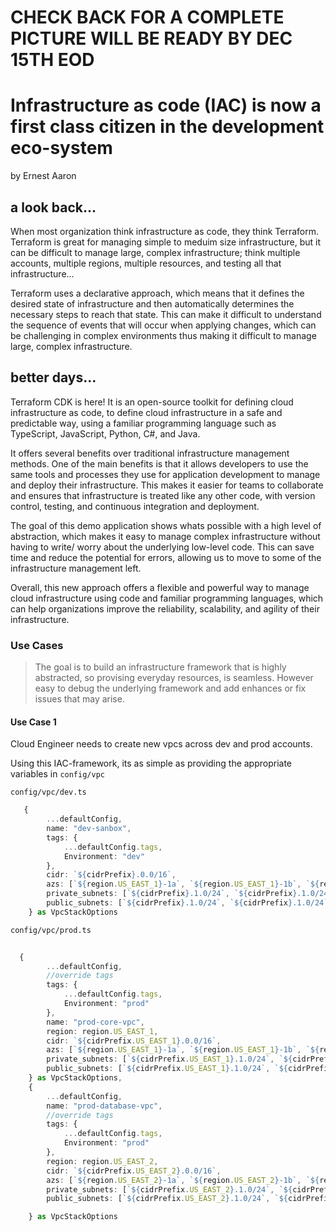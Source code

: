 # CHECK BACK FOR A COMPLETE PICTURE WILL BE READY BY DEC 15TH EOD

# Infrastructure as code (IAC) is now a first class citizen in the development eco-system
by Ernest Aaron
## a look back...
When most organization think infrastructure as code, they think Terraform.
Terraform is great for managing simple to meduim size infrastructure, but it can be difficult to manage large, complex infrastructure; think multiple accounts, multiple regions, multiple resources, and testing all that infrastructure...

Terraform uses a declarative approach, which means that it defines the desired state of infrastructure and then automatically determines the necessary steps to reach that state. This can make it difficult to understand the sequence of events that will occur when applying changes, which can be challenging in complex environments thus making it difficult to manage large, complex infrastructure.

## better days...
Terraform CDK is here! It is an open-source toolkit for defining cloud infrastructure as code, to define cloud infrastructure in a safe and predictable way, using a familiar programming language such as TypeScript, JavaScript, Python, C#, and Java.

It offers several benefits over traditional infrastructure management methods. One of the main benefits is that it allows developers to use the same tools and processes they use for application development to manage and deploy their infrastructure. This makes it easier for teams to collaborate and ensures that infrastructure is treated like any other code, with version control, testing, and continuous integration and deployment.

The goal of this demo application shows whats possible with a high level of abstraction, which makes it easy to manage complex infrastructure without having to write/ worry about the underlying low-level code. This can save time and reduce the potential for errors, allowing us to move to some of the infrastructure management left.

Overall, this new approach offers a flexible and powerful way to manage cloud infrastructure using code and familiar programming languages, which can help organizations improve the reliability, scalability, and agility of their infrastructure.

### Use Cases

> The goal is to build an infrastructure framework that is highly abstracted, so  provising everyday resources, is seamless. However easy to debug the underlying framework and add enhances or fix issues that may arise.

#### Use Case 1 
Cloud Engineer needs to create new vpcs across dev and prod accounts.

Using this IAC-framework, its as simple as providing the appropriate variables in `config/vpc`

`config/vpc/dev.ts`
```typescript
   {   
        ...defaultConfig,
        name: "dev-sanbox",
        tags: {
            ...defaultConfig.tags,
            Environment: "dev"
        },
        cidr: `${cidrPrefix}.0.0/16`,
        azs: [`${region.US_EAST_1}-1a`, `${region.US_EAST_1}-1b`, `${region.US_EAST_1}-1c`],
        private_subnets: [`${cidrPrefix}.1.0/24`, `${cidrPrefix}.1.0/24`, `${cidrPrefix}.1.0/24`],
        public_subnets: [`${cidrPrefix}.1.0/24`, `${cidrPrefix}.1.0/24`, `${cidrPrefix}.1.0/24`],
    } as VpcStackOptions
```
`config/vpc/prod.ts`
```typescript
  
  {
        ...defaultConfig,
        //override tags
        tags: {
            ...defaultConfig.tags,
            Environment: "prod"
        },
        name: "prod-core-vpc",
        region: region.US_EAST_1,
        cidr: `${cidrPrefix.US_EAST_1}.0.0/16`,
        azs: [`${region.US_EAST_1}-1a`, `${region.US_EAST_1}-1b`, `${region.US_EAST_1}-1c`],
        private_subnets: [`${cidrPrefix.US_EAST_1}.1.0/24`, `${cidrPrefix.US_EAST_1}.1.0/24`, `${cidrPrefix.US_EAST_1}.1.0/24`],
        public_subnets: [`${cidrPrefix.US_EAST_1}.1.0/24`, `${cidrPrefix.US_EAST_1}.1.0/24`, `${cidrPrefix.US_EAST_1}.1.0/24`],
    } as VpcStackOptions,
    {
        ...defaultConfig,
        name: "prod-database-vpc",
        //override tags
        tags: {
            ...defaultConfig.tags,
            Environment: "prod"
        },
        region: region.US_EAST_2,
        cidr: `${cidrPrefix.US_EAST_2}.0.0/16`,
        azs: [`${region.US_EAST_2}-1a`, `${region.US_EAST_2}-1b`, `${region.US_EAST_2}-1c`],
        private_subnets: [`${cidrPrefix.US_EAST_2}.1.0/24`, `${cidrPrefix.US_EAST_2}.1.0/24`, `${cidrPrefix.US_EAST_2}.1.0/24`],
        public_subnets: [`${cidrPrefix.US_EAST_2}.1.0/24`, `${cidrPrefix.US_EAST_2}.1.0/24`, `${cidrPrefix.US_EAST_2}.1.0/24`],

    } as VpcStackOptions
 ```
